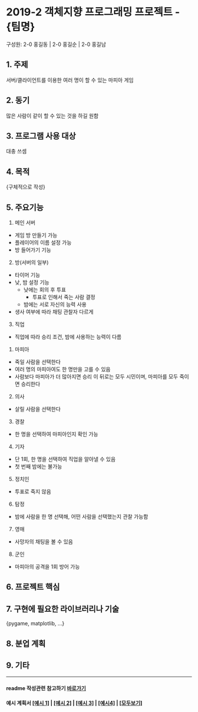 # 2019-2 객체지향 프로그래밍 프로젝트 - **{팀명}**
구성원: 2-0 홍길동 | 2-0 홍길순 | 2-0 홍길남

## 1. 주제
서버/클라이언트를 이용한 여러 명이 할 수 있는 마피아 게임

## 2. 동기
많은 사람이 같이 할 수 있는 것을 하길 원함

## 3. 프로그램 사용 대상
대충 쓰셈

## 4. 목적
{구체적으로 작성}

## 5. 주요기능
1. 메인 서버
- 게임 방 만들기 가능
- 플레이어의 이름 설정 가능
- 방 들어가기 기능
2. 방(서버의 일부)
- 타이머 기능
- 낮, 밤 설정 기능
  - 낮에는 회의 후 투표
    - 투표로 인해서 죽는 사람 결정
  - 밤에는 서로 자신의 능력 사용
- 생사 여부에 따라 채팅 관찰자 다르게
3. 직업
- 직업에 따라 승리 조건, 밤에 사용하는 능력이 다름
1) 마피아
  - 죽일 사람을 선택한다
  - 여러 명의 마피아여도 한 명만을 고를 수 있음
  - 사람보다 마피아가 더 많아지면 승리
이 뒤로는 모두 시민이며, 마피아를 모두 죽이면 승리한다
2) 의사
  - 살릴 사람을 선택한다
3) 경찰
  - 한 명을 선택하여 마피아인지 확인 가능
4) 기자
  - 단 1회, 한 명을 선택하여 직업을 알아낼 수 있음
  - 첫 번째 밤에는 불가능
5) 정치인
  - 투표로 죽지 않음
6) 탐정
  - 밤에 사람을 한 명 선택해, 어떤 사람을 선택했는지 관찰 가능함
7) 영매
  - 사망자의 채팅을 볼 수 있음
8) 군인
  - 마피아의 공격을 1회 방어 가능


## 6. 프로젝트 핵심


## 7. 구현에 필요한 라이브러리나 기술
{pygame, matplotlib,  ...}

## 8. **분업 계획**


## 9. 기타

<hr>

#### readme 작성관련 참고하기 [바로가기](https://heropy.blog/2017/09/30/markdown/)

#### 예시 계획서 [[예시 1]](https://docs.google.com/document/d/1hcuGhTtmiTUxuBtr3O6ffrSMahKNhEj33woE02V-84U/edit?usp=sharing) | [[예시 2]](https://docs.google.com/document/d/1FmxTZvmrroOW4uZ34Xfyyk9ejrQNx6gtsB6k7zOvHYE/edit?usp=sharing) | [[예시 3]](https://github.com/goldmango328/2018-OOP-Python-Light) | [[예시4]](https://github.com/ssy05468/2018-OOP-Python-lightbulb) | [[모두보기]](https://github.com/kadragon/oop_project_ex/network/members)
